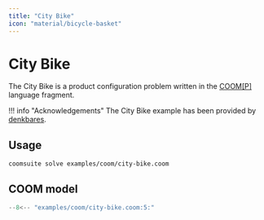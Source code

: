```yaml
---
title: "City Bike"
icon: "material/bicycle-basket"
---
```



# City Bike

The City Bike is a product configuration problem
written in the [COOM\[P\]][poom] language fragment.

!!! info "Acknowledgements"
    The City Bike example has been provided by [denkbares].

[poom]: ../reference/coom/index.md#coomp
[denkbares]: https://denkbares.com

## Usage

```console
coomsuite solve examples/coom/city-bike.coom
```
## COOM model

<!-- ??? quote "COOM Model" -->
<!-- title="City Bike" linenums="1" -->
```cpp
--8<-- "examples/coom/city-bike.coom:5:"
```
